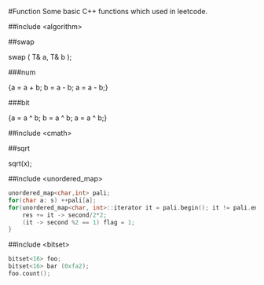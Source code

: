 #Function
Some basic C++ functions which used in leetcode.

#\#include \<algorithm\>

##swap

swap ( T& a, T& b );

###num

{a = a + b; b = a - b; a = a - b;}

###bit

{a = a ^ b; b = a ^ b; a = a ^ b;}

#\#include \<cmath\>

##sqrt

sqrt(x);

#\#include \<unordered_map>

```C++
unordered_map<char,int> pali;
for(char a: s) ++pali[a];
for(unordered_map<char, int>::iterator it = pali.begin(); it != pali.end(); it++){
	res += it -> second/2*2;
	(it -> second %2 == 1) flag = 1;
}
```

#\#include \<bitset>

```	C++
bitset<16> foo;
bitset<16> bar (0xfa2);
foo.count();
```


